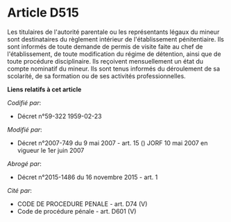 # Article D515

Les titulaires de l'autorité parentale ou les représentants légaux du mineur sont destinataires du règlement intérieur de
l'établissement pénitentiaire. Ils sont informés de toute demande de permis de visite faite au chef de l'établissement, de
toute modification du régime de détention, ainsi que de toute procédure disciplinaire. Ils reçoivent mensuellement un état du
compte nominatif du mineur. Ils sont tenus informés du déroulement de sa scolarité, de sa formation ou de ses activités
professionnelles.

**Liens relatifs à cet article**

_Codifié par_:

  - Décret n°59-322 1959-02-23

_Modifié par_:

  - Décret n°2007-749 du 9 mai 2007 - art. 15 () JORF 10 mai 2007 en vigueur le 1er juin 2007

_Abrogé par_:

  - Décret n°2015-1486 du 16 novembre 2015 - art. 1

_Cité par_:

  - CODE DE PROCEDURE PENALE - art. D74 (V)
  - Code de procédure pénale - art. D601 (V)
